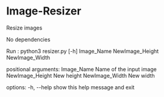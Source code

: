 # Image-Resizer
Resize images

No dependencies

Run
:
python3 resizer.py [-h] Image_Name NewImage_Height NewImage_Width

positional arguments:
  Image_Name       Name of the input image
  NewImage_Height  New height
  NewImage_Width   New width

options:
  -h, --help       show this help message and exit
